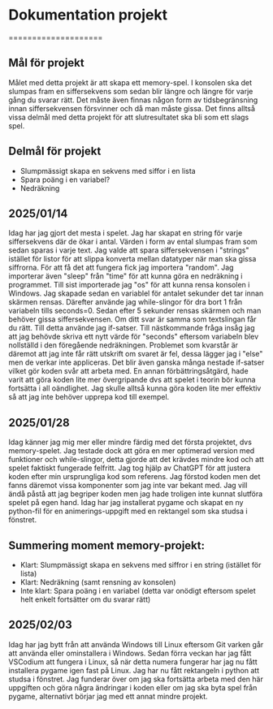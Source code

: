 # Dokumentation projekt
====================
## Mål för projekt
Målet med detta projekt är att skapa ett memory-spel. I konsolen ska det slumpas fram 
en siffersekvens som sedan blir längre och längre för varje gång du svarar rätt. Det måste även finnas 
någon form av tidsbegränsning innan siffersekvensen försvinner och då man måste gissa. Det finns alltså vissa delmål med detta projekt för att slutresultatet ska bli som ett slags spel.
## Delmål för projekt
- Slumpmässigt skapa en sekvens med siffor i en lista
- Spara poäng i en variabel?
- Nedräkning
## 2025/01/14
Idag har jag gjort det mesta i spelet. Jag har skapat en string för varje siffersekvens där de ökar i antal. Värden i form av ental slumpas fram som sedan sparas i varje text. Jag valde att spara siffersekvensen i "strings" istället för listor för att slippa konverta mellan datatyper när man ska gissa siffrorna. För att få det att fungera fick jag importera "random". Jag importerar även "sleep" från "time" för att kunna göra en nedräkning i programmet. Till sist importerade jag "os" för att kunna rensa konsolen i Windows. Jag skapade sedan en variablel för antalet sekunder det tar innan skärmen rensas. Därefter använde jag while-slingor för dra bort 1 från variabeln tills seconds=0. Sedan efter 5 sekunder rensas skärmen och man behöver gissa siffersekvensen. Om ditt svar är samma som textslingan får du rätt. Till detta använde jag if-satser. Till nästkommande fråga insåg jag att jag behövde skriva ett nytt värde för "seconds" eftersom variabeln blev nollställd i den föregående nedräkningen. Problemet som kvarstår är däremot att jag inte får rätt utskrift om svaret är fel, dessa lägger jag i "else" men de verkar inte appliceras. Det blir även ganska många nestade if-satser vilket gör koden svår att arbeta med. En annan förbättringsåtgärd, hade varit att göra koden lite mer övergripande dvs att spelet i teorin bör kunna fortsätta i all oändlighet. Jag skulle alltså kunna göra koden lite mer effektiv så att jag inte behöver upprepa kod till exempel.
## 2025/01/28
Idag känner jag mig mer eller mindre färdig med det första projektet, dvs memory-spelet. Jag testade dock att göra en mer optimerad version med funktioner och while-slingor, detta gjorde att det krävdes mindre kod och att spelet faktiskt fungerade felfritt. Jag tog hjälp av ChatGPT för att justera koden efter min ursprungliga kod som referens. Jag förstod koden men det fanns däremot vissa komponenter som jag inte var bekant med. Jag vill ändå påstå att jag begriper koden men jag hade troligen inte kunnat slutföra spelet på egen hand. Idag har jag installerat pygame och skapat en ny python-fil för en animerings-uppgift med en rektangel som ska studsa i fönstret.
## Summering moment memory-projekt:
- Klart: Slumpmässigt skapa en sekvens med siffror i en string (istället för lista)
- Klart: Nedräkning (samt rensning av konsolen)
- Inte klart: Spara poäng i en variabel (detta var onödigt eftersom spelet helt enkelt fortsätter om du svarar rätt)
## 2025/02/03
Idag har jag bytt från att använda Windows till Linux eftersom Git varken går att använda eller ominstallera i Windows. Sedan förra veckan har jag fått VSCodium att fungera i Linux, så när detta numera fungerar har jag nu fått installera pygame igen fast på Linux. Jag har nu fått rektangeln i python att studsa i fönstret. Jag funderar över om jag ska fortsätta arbeta med den här uppgiften och göra några ändringar i koden eller om jag ska byta spel från pygame, alternativt börjar jag med ett annat mindre projekt.
